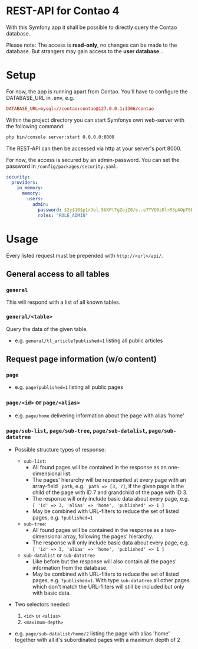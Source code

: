 # REST-API for Contao 4

With this Symfony app it shall be possible to directly query the Contao database.

Please note: The access is **read-only**, no changes can be made to the database. But strangers may gain access to the **user database**...


# Setup

For now, the app is running apart from Contao. You'll have to configure the DATABASE_URL in .env, e.g.

```conf
DATABASE_URL=mysql://contao:contao@127.0.0.1:3306/contao
```

Within the project directory you can start Symfonys own web-server with the following command:

```sh
php bin/console server:start 0.0.0.0:8000
```

The REST-API can then be accessed via http at your server's port 8000.

For now, the access is secured by an admin-password. You can set the password in `/config/packages/security.yaml`.

```yaml
security:
  providers:
    in_memory:
      memory:
        users:
          admin:
            password: $2y$10$p1rJel.5UXPtTgZojZ0/e..e7TVO0zDlrR3pAOpT6EBtdkCjKmrhG
            roles: "ROLE_ADMIN"
```


# Usage

Every listed request must be prepended with `http://<url>/api/`.

## General access to all tables

### `general`

This will respond with a list of all known tables.

### `general/<table>`

Query the data of the given table.

* e.g. `general/tl_article?published=1` listing all public articles

## Request page information (w/o content)

### `page`

* e.g. `page?published=1` listing all public pages

### `page/<id>` or `page/<alias>`

* e.g. `page/home` delivering information about the page with alias 'home'

### `page/sub-list`, `page/sub-tree`, `page/sub-datalist`, `page/sub-datatree`

* Possible structure types of response:
	* `sub-list`:
		* All found pages will be contained in the response as an one-dimensional list.
		* The pages' hierarchy will be represented at every page with an array-field `_path`, e.g. `_path => [3, 7]`, if the given page is the child of the page with ID 7 and grandchild of the page with ID 3.
		* The response will only include basic data about every page, e.g. `[ 'id' => 3, 'alias' => 'home', 'published' => 1 ]`
		* May be combined with URL-filters to reduce the set of listed pages, e.g. `?published=1`
	* `sub-tree`:
		* All found pages will be contained in the response as a two-dimensional array, following the pages' hierarchy.
		* The response will only include basic data about every page, e.g. `[ 'id' => 3, 'alias' => 'home', 'published' => 1 ]`
	* `sub-datalist` or `sub-datatree`
		* Like before but the response will also contain all the pages' information from the database.
		* May be combined with URL-filters to reduce the set of listed pages, e.g. `?published=1`. With type `sub-datatree` all other pages which don't match the URL-filters will still be included but only with basic data.

* Two selectors needed:
	1. `<id>` or `<alias>`
	1. `<maximum-depth>`

* e.g. `page/sub-datalist/home/2` listing the page with alias 'home' together with all it's subordinated pages with a maximum depth of 2
